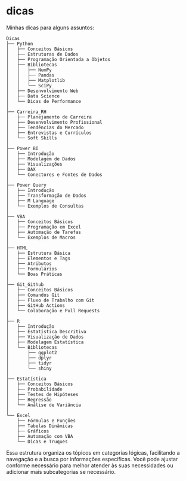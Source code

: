 # dicas
Minhas dicas para alguns assuntos:
```
Dicas
├── Python
│   ├── Conceitos Básicos
│   ├── Estruturas de Dados
│   ├── Programação Orientada a Objetos
│   ├── Bibliotecas
│   │   ├── NumPy
│   │   ├── Pandas
│   │   ├── Matplotlib
│   │   └── SciPy
│   ├── Desenvolvimento Web
│   ├── Data Science
│   └── Dicas de Performance
│
├── Carreira_RH
│   ├── Planejamento de Carreira
│   ├── Desenvolvimento Profissional
│   ├── Tendências do Mercado
│   ├── Entrevistas e Currículos
│   └── Soft Skills
│
├── Power BI
│   ├── Introdução
│   ├── Modelagem de Dados
│   ├── Visualizações
│   ├── DAX
│   └── Conectores e Fontes de Dados
│
├── Power Query
│   ├── Introdução
│   ├── Transformação de Dados
│   ├── M Language
│   └── Exemplos de Consultas
│
├── VBA
│   ├── Conceitos Básicos
│   ├── Programação em Excel
│   ├── Automação de Tarefas
│   └── Exemplos de Macros
│
├── HTML
│   ├── Estrutura Básica
│   ├── Elementos e Tags
│   ├── Atributos
│   ├── Formulários
│   └── Boas Práticas
│
├── Git_Github
│   ├── Conceitos Básicos
│   ├── Comandos Git
│   ├── Fluxo de Trabalho com Git
│   ├── GitHub Actions
│   └── Colaboração e Pull Requests
│
├── R
│   ├── Introdução
│   ├── Estatística Descritiva
│   ├── Visualização de Dados
│   ├── Modelagem Estatística
│   └── Bibliotecas
│       ├── ggplot2
│       ├── dplyr
│       ├── tidyr
│       └── shiny
│
├── Estatística
│   ├── Conceitos Básicos
│   ├── Probabilidade
│   ├── Testes de Hipóteses
│   ├── Regressão
│   └── Análise de Variância
│
└── Excel
    ├── Fórmulas e Funções
    ├── Tabelas Dinâmicas
    ├── Gráficos
    ├── Automação com VBA
    └── Dicas e Truques
```

Essa estrutura organiza os tópicos em categorias lógicas, facilitando a navegação e a busca por informações específicas. Você pode ajustar conforme necessário para melhor atender às suas necessidades ou adicionar mais subcategorias se necessário.
